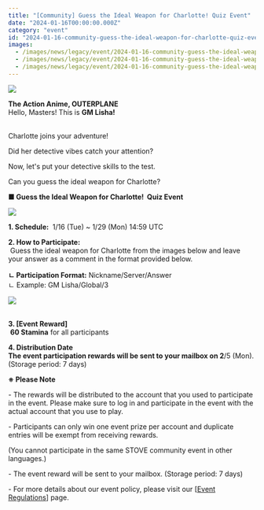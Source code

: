```yaml
---
title: "[Community] Guess the Ideal Weapon for Charlotte! Quiz Event"
date: "2024-01-16T00:00:00.000Z"
category: "event"
id: "2024-01-16-community-guess-the-ideal-weapon-for-charlotte-quiz-event"
images:
  - /images/news/legacy/event/2024-01-16-community-guess-the-ideal-weapon-for-charlotte-quiz-event/1755d60b76fc473590a2a040564b4174.webp
  - /images/news/legacy/event/2024-01-16-community-guess-the-ideal-weapon-for-charlotte-quiz-event/33257f48dba04197bad5abb25079ca4d.webp
  - /images/news/legacy/event/2024-01-16-community-guess-the-ideal-weapon-for-charlotte-quiz-event/450eb8b0bdf24436ae386f34565ccdf9.webp
---
```


![](/images/news/legacy/event/2024-01-16-community-guess-the-ideal-weapon-for-charlotte-quiz-event/1755d60b76fc473590a2a040564b4174.webp)  
  
**The Action Anime, OUTERPLANE**  
Hello, Masters! This is **GM Lisha!**  
 

Charlotte joins your adventure!

Did her detective vibes catch your attention?

Now, let's put your detective skills to the test.

Can you guess the ideal weapon for Charlotte? 

**■ Guess the Ideal Weapon for Charlotte!  Quiz Event**

![](/images/news/legacy/event/2024-01-16-community-guess-the-ideal-weapon-for-charlotte-quiz-event/33257f48dba04197bad5abb25079ca4d.webp)  
  
**1\. Schedule:**  1/16 (Tue) ~ 1/29 (Mon) 14:59 UTC

  
**2\. How to Participate:**  
 Guess the ideal weapon for Charlotte from the images below and leave your answer as a comment in the format provided below.

**ㄴ Participation Format:** Nickname/Server/Answer  
ㄴ Example: GM Lisha/Global/3

![](/images/news/legacy/event/2024-01-16-community-guess-the-ideal-weapon-for-charlotte-quiz-event/450eb8b0bdf24436ae386f34565ccdf9.webp)  
 

**3\. \[Event Reward\]**   
 **60 Stamina** for all participants

**4\. Distribution Date**  
**The event participation rewards will be sent to your mailbox on 2**/5 (Mon). (Storage period: 7 days)

**※ Please Note**

\- The rewards will be distributed to the account that you used to participate in the event. Please make sure to log in and participate in the event with the actual account that you use to play.

\- Participants can only win one event prize per account and duplicate entries will be exempt from receiving rewards. 

(You cannot participate in the same STOVE community event in other languages.)

\- The event reward will be sent to your mailbox. (Storage period: 7 days)

\- For more details about our event policy, please visit our \[[Event Regulations](https://www.smilegatemegaport.com/terms/index?gameType=MOBILE&termsType=8&langCode=en)\] page.
